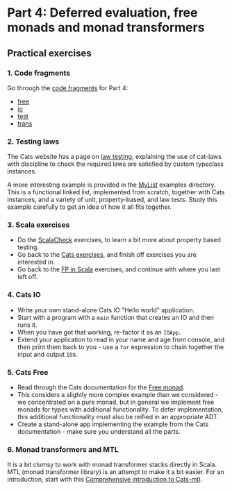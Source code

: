 # Part 4: Deferred evaluation, free monads and monad transformers

## Practical exercises

### 1. Code fragments

Go through the [code fragments](../fragments/) for Part 4:

* [free](../fragments/part4s-free.scala)
* [io](../fragments/part4s-io.scala)
* [test](../fragments/part4s-test.scala)
* [trans](../fragments/part4s-trans.scala)

### 2. Testing laws

The Cats website has a page on [law testing](https://typelevel.org/cats/typeclasses/lawtesting.html), explaining the use of cat-laws with discipline to check the required laws are satisfied by custom typeclass instances. 

A more interesting example is provided in the [MyList](../examples/mylist/) examples directory. This is a functional linked list, implemented from scratch, together with Cats instances, and a variety of unit, property-based, and law tests. Study this example carefully to get an idea of how it all fits together.

### 3. Scala exercises

* Do the [ScalaCheck](https://www.scala-exercises.org/scalacheck/properties) exercises, to learn a bit more about property based testing.
* Go back to the [Cats exercises](https://www.scala-exercises.org/cats/semigroup), and finish off exercises you are interested in.
* Go back to the [FP in Scala](https://www.scala-exercises.org/fp_in_scala/getting_started_with_functional_programming) exercises, and continue with where you last left off.

### 4. Cats IO

* Write your own stand-alone Cats IO "Hello world" application.
* Start with a program with a `main` function that creates an IO and then runs it.
* When you have got that working, re-factor it as an `IOApp`.
* Extend your application to read in your name and age from console, and then print them back to you - use a `for` expression to chain together the input and output `IO`s.

### 5. Cats Free

* Read through the Cats documentation for the [Free monad](https://typelevel.org/cats/datatypes/freemonad.html).
* This considers a slightly more complex example than we considered - we concentrated on a pure monad, but in general we implement free monads for types with additional functionality. To defer implementation, this additional functionality must also be reified in an appropriate ADT.
* Create a stand-alone app implementing the example from the Cats documentation - make sure you understand all the parts.


### 6. Monad transformers and MTL

It is a bit clumsy to work with monad transformer stacks directly in Scala. MTL (monad transformer library) is an attempt to make it a bit easier. For an introduction, start with this [Comprehensive introduction to Cats-mtl](https://typelevel.org/blog/2018/10/06/intro-to-mtl.html).

